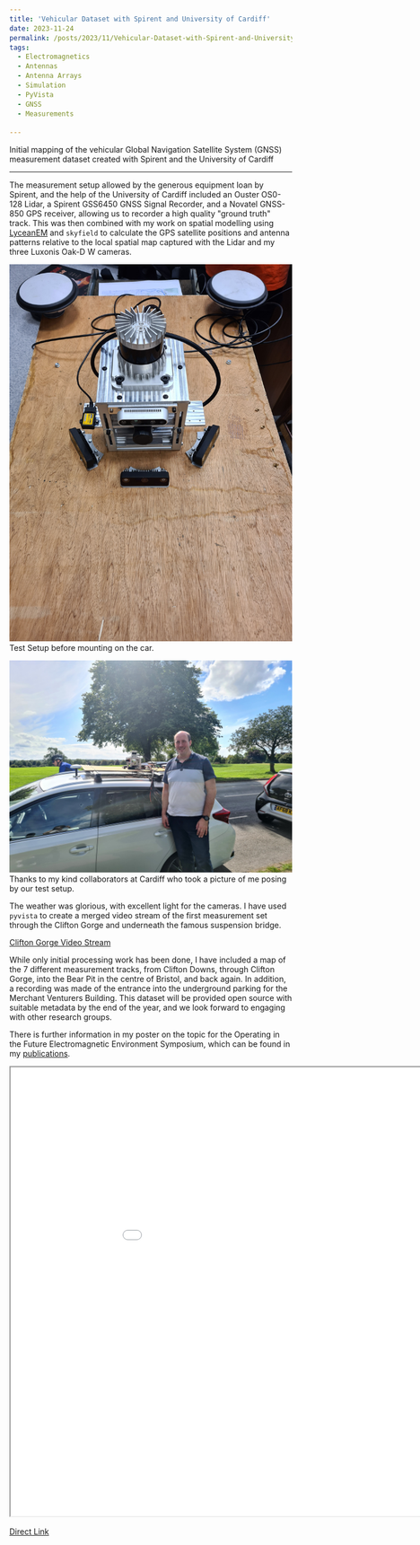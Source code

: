 ```yaml
---
title: 'Vehicular Dataset with Spirent and University of Cardiff'
date: 2023-11-24
permalink: /posts/2023/11/Vehicular-Dataset-with-Spirent-and-University-of-Cardiff/
tags:
  - Electromagnetics
  - Antennas
  - Antenna Arrays
  - Simulation
  - PyVista
  - GNSS
  - Measurements
  
---
```

Initial mapping of the vehicular Global Navigation Satellite System (GNSS) measurement dataset created with Spirent and the University of Cardiff

---
The measurement setup allowed by the generous equipment loan by Spirent, and the help of the University of Cardiff included an Ouster OS0-128 Lidar, a Spirent GSS6450 GNSS Signal Recorder, and a Novatel GNSS-850 GPS receiver, allowing us to recorder a high quality "ground truth" track. This was then combined with my work on spatial modelling using [LyceanEM](https://github.com/LyceanEM/LyceanEM-Python) and `skyfield` to calculate the GPS satellite positions and antenna patterns relative to the local spatial map captured with the Lidar and my three Luxonis Oak-D W cameras.

![Test Setup](/images/20230810_124135.jpg)
Test Setup before mounting on the car.

![Out on the Clifton Downs](/images/20230811_152327.jpg) 
Thanks to my kind collaborators at Cardiff who took a picture of me posing by our test setup.

The weather was glorious, with excellent light for the cameras. I have used `pyvista` to create a merged video stream of the first measurement set through the Clifton Gorge and underneath the famous suspension bridge. 

[Clifton Gorge Video Stream](https://youtu.be/Dr_yOmyhg9Q)

While only initial processing work has been done, I have included a map of the 7 different measurement tracks, from Clifton Downs, through Clifton Gorge, into the Bear Pit in the centre of Bristol, and back again. In addition, a recording was made of the entrance into the underground parking for the Merchant Venturers Building. This dataset will be provided open source with suitable metadata by the end of the year, and we look forward to engaging with other research groups.

There is further information in my poster on the topic for the Operating in the Future Electromagnetic Environment Symposium, which can be found in my [publications](https://lyceanem.com/publication/2023-11-22-Spatial-Modelling-for-GPS-Replication-in-Natural-and-Urban-Canyons).

<iframe src="/files/Satellite_Availability.html" height="800" width="1000"></iframe>

[Direct Link](/files/Satellite_Availability.html)

<script src="https://utteranc.es/client.js"
        repo="LyceanEM/LyceanEM.github.io"
        issue-term="Vehicular-Dataset-with-Spirent-and-University-of-Cardiff"
        theme="github-light"
        crossorigin="anonymous"
        async>
</script>
